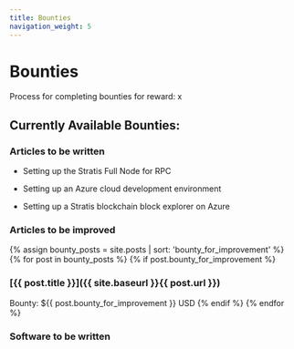 ```yaml
---
title: Bounties
navigation_weight: 5
---
```


# Bounties

Process for completing bounties for reward: x

## Currently Available Bounties:

### Articles to be written

* Setting up the Stratis Full Node for RPC

* Setting up an Azure cloud development environment

* Setting up a Stratis blockchain block explorer on Azure

### Articles to be improved

{% assign bounty_posts = site.posts | sort: 'bounty_for_improvement' %}
{% for post in bounty_posts %}
{% if post.bounty_for_improvement %}
### [{{ post.title }}]({{ site.baseurl }}{{ post.url }})
Bounty: ${{ post.bounty_for_improvement }} USD
{% endif %}
{% endfor %}

### Software to be written